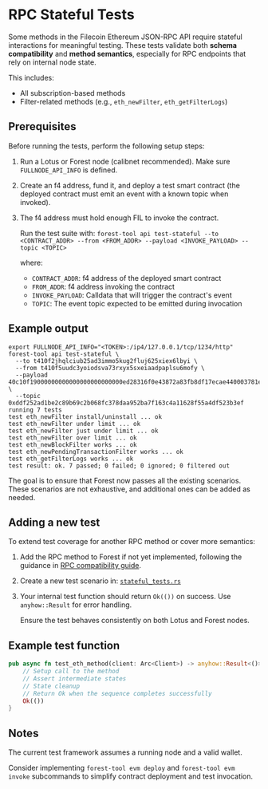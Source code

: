 # RPC Stateful Tests

Some methods in the Filecoin Ethereum JSON-RPC API require stateful interactions for meaningful testing. These tests validate both **schema compatibility** and **method semantics**, especially for RPC endpoints that rely on internal node state.

This includes:

- All subscription-based methods
- Filter-related methods (e.g., `eth_newFilter`, `eth_getFilterLogs`)

## Prerequisites

Before running the tests, perform the following setup steps:

1. Run a Lotus or Forest node (calibnet recommended). Make sure `FULLNODE_API_INFO` is defined.
2. Create an f4 address, fund it, and deploy a test smart contract (the deployed contract must emit an event with a known topic when invoked).
3. The f4 address must hold enough FIL to invoke the contract.

   Run the test suite with:
   `forest-tool api test-stateful --to <CONTRACT_ADDR> --from <FROM_ADDR> --payload <INVOKE_PAYLOAD> --topic <TOPIC>`

   where:
   - `CONTRACT_ADDR`: f4 address of the deployed smart contract
   - `FROM_ADDR`: f4 address invoking the contract
   - `INVOKE_PAYLOAD`: Calldata that will trigger the contract's event
   - `TOPIC`: The event topic expected to be emitted during invocation

## Example output

```console
export FULLNODE_API_INFO="<TOKEN>:/ip4/127.0.0.1/tcp/1234/http"
forest-tool api test-stateful \
  --to t410f2jhqlciub25ad3immo5kug2fluj625xiex6lbyi \
  --from t410f5uudc3yoiodsva73rxyx5sxeiaadpaplsu6mofy \
  --payload 40c10f19000000000000000000000000ed28316f0e43872a83fb8df17ecae440003781eb00000000000000000000000000000000000000000000000006f05b59d3b20000 \
  --topic 0xddf252ad1be2c89b69c2b068fc378daa952ba7f163c4a11628f55a4df523b3ef
running 7 tests
test eth_newFilter install/uninstall ... ok
test eth_newFilter under limit ... ok
test eth_newFilter just under limit ... ok
test eth_newFilter over limit ... ok
test eth_newBlockFilter works ... ok
test eth_newPendingTransactionFilter works ... ok
test eth_getFilterLogs works ... ok
test result: ok. 7 passed; 0 failed; 0 ignored; 0 filtered out
```

The goal is to ensure that Forest now passes all the existing scenarios. These scenarios are not exhaustive, and additional ones can be added as needed.

## Adding a new test

To extend test coverage for another RPC method or cover more semantics:

1. Add the RPC method to Forest if not yet implemented, following the guidance in [RPC compatibility guide](./rpc_api_compatibility.md).
2. Create a new test scenario in:
   [`stateful_tests.rs`](../../../src/tool/subcommands/api_cmd/stateful_tests.rs)
3. Your internal test function should return `Ok(())` on success. Use `anyhow::Result` for error handling.

   Ensure the test behaves consistently on both Lotus and Forest nodes.

## Example test function

```rust
pub async fn test_eth_method(client: Arc<Client>) -> anyhow::Result<()> {
    // Setup call to the method
    // Assert intermediate states
    // State cleanup
    // Return Ok when the sequence completes successfully
    Ok(())
}
```

## Notes

The current test framework assumes a running node and a valid wallet.

Consider implementing `forest-tool evm deploy` and `forest-tool evm invoke` subcommands to simplify contract deployment and test invocation.
